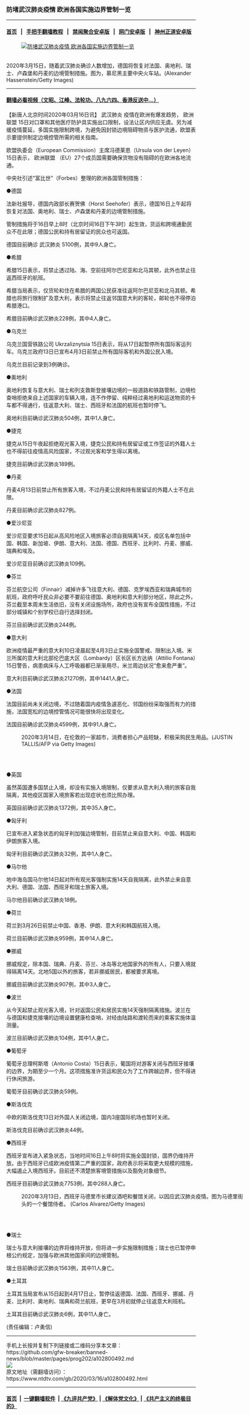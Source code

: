 ### 防堵武汉肺炎疫情 欧洲各国实施边界管制一览
------------------------

#### [首页](https://github.com/gfw-breaker/banned-news/blob/master/README.md) &nbsp;&nbsp;|&nbsp;&nbsp; [手把手翻墙教程](https://github.com/gfw-breaker/guides/wiki) &nbsp;&nbsp;|&nbsp;&nbsp; [禁闻聚合安卓版](https://github.com/gfw-breaker/bn-android) &nbsp;&nbsp;|&nbsp;&nbsp; [网门安卓版](https://github.com/oGate2/oGate) &nbsp;&nbsp;|&nbsp;&nbsp; [神州正道安卓版](https://github.com/SzzdOgate/update) 



<div><div class="featured_image">
 <a href="https://i.ntdtv.com/assets/uploads/2020/03/GettyImages-1212549940.jpg" target="_blank">
  <figure>
   <img alt="防堵武汉肺炎疫情 欧洲各国实施边界管制一览" src="https://i.ntdtv.com/assets/uploads/2020/03/GettyImages-1212549940-800x450.jpg"/>
  </figure><br/>
 </a>
 <span class="caption">
  2020年3月15日，随着武汉肺炎确诊人数增加，德国将恢复对法国、奥地利、瑞士、卢森堡和丹麦的边境管制措施。图为，慕尼黑主要中央火车站。(Alexander Hassenstein/Getty Images)
 </span>
</div>
</div><hr/>

#### [翻墙必看视频（文昭、江峰、法轮功、八九六四、香港反送中...）](https://github.com/gfw-breaker/banned-news/blob/master/pages/link3.md)

<div><div class="post_content" itemprop="articleBody">
 <p>
  【新唐人北京时间2020年03月16日讯】
  <ok href="https://www.ntdtv.com/gb/武汉肺炎.htm">
   武汉肺炎
  </ok>
  疫情在欧洲有爆发趋势，
  <ok href="https://www.ntdtv.com/gb/欧洲联盟.htm">
   欧洲联盟
  </ok>
  15日对口罩和其他医疗防护具实施出口限制，设法让区内供应无虞。另为减缓疫情蔓延，多国实施限制跨境，为避免因封锁边境阻碍物资与医护流通，欧盟表示要提供制定边境控管所需的相关指南。
 </p>
 <p>
  欧盟执委会（European Commission）主席冯德莱恩（Ursula von der Leyen）15日表示，
  <ok href="https://www.ntdtv.com/gb/欧洲联盟.htm">
   欧洲联盟
  </ok>
  （EU）27个成员国需要确保货物没有阻碍的在欧洲各地流通。
 </p>
 <p>
  中央社引述“富比世”（Forbes）整理的欧洲各国管制措施：
 </p>
 <p>
  ●德国
 </p>
 <p>
  法新社报导，德国内政部长赛贺佛（Horst Seehofer）表示，德国16日上午起将恢复对法国、奥地利、瑞士、卢森堡和丹麦的边境管制措施。
 </p>
 <p>
  管制措施将于16日早上8时（北京时间16日下午3时）起生效，货运和跨境通勤民众不在此限；德国公民和持有居留证的民众也可返国。
 </p>
 <p>
  德国目前确诊
  <ok href="https://www.ntdtv.com/gb/武汉肺炎.htm">
   武汉肺炎
  </ok>
  5100例，其中9人身亡。
 </p>
 <p>
  ●希腊
 </p>
 <p>
  希腊15日表示，将禁止透过陆、海、空前往阿尔巴尼亚和北马其顿，此外也禁止往返西班牙的航班。
 </p>
 <p>
  希腊当局表示，仅货轮和住在希腊的两国公民获准往返阿尔巴尼亚和北马其顿。希腊也将旅行限制扩及意大利，表示将禁止往返邻国意大利的客轮，邮轮也不得停泊希腊港口。
 </p>
 <p>
  希腊目前确诊武汉肺炎228例，其中4人身亡。
 </p>
 <p>
  ●乌克兰
 </p>
 <p>
  乌克兰国营铁路公司 Ukrzaliznytsia 15日表示，将从17日起暂停所有国际客运列车。乌克兰政府13日已宣布4月3日前禁止所有国际客机和外国公民入境。
 </p>
 <p>
  乌克兰目前记录到3例确诊。
 </p>
 <p>
  ●奥地利
 </p>
 <p>
  奥地利恢复与意大利、瑞士和列支敦斯登接壤边境的一般道路和铁路管制，边境检查哨拒绝来自上述国家的车辆入境，连不作停留、纯粹经过奥地利和运送物资的卡车都不得通行，往返意大利、瑞士、西班牙和法国的航班也暂时停飞。
 </p>
 <p>
  奥地利目前确诊武汉肺炎504例，其中1人身亡。
 </p>
 <p>
  ●捷克
 </p>
 <p>
  捷克从15日午夜起拒绝观光客入境，捷克公民和持有居留证或工作签证的外籍人士也不得前往疫情高风险国家，不过观光客和学生得以离境。
 </p>
 <p>
  捷克目前确诊武汉肺炎189例。
 </p>
 <p>
  ●丹麦
 </p>
 <p>
  丹麦4月13日前禁止所有旅客入境，不过丹麦公民和持有居留证的外籍人士不在此限。
 </p>
 <p>
  丹麦目前确诊武汉肺炎827例。
 </p>
 <p>
  ●爱沙尼亚
 </p>
 <p>
  爱沙尼亚要求15日起从高风险地区入境旅客必须自我隔离14天，疫区名单包括中国、韩国、新加坡、伊朗、意大利、法国、德国、西班牙、比利时、丹麦、挪威、瑞典和埃及。
 </p>
 <p>
  爱沙尼亚目前确诊武汉肺炎109例。
 </p>
 <p>
  ●芬兰
 </p>
 <p>
  芬兰航空公司（Finnair）减掉许多飞往意大利、德国、克罗埃西亚和瑞典城市的航班，政府呼吁民众非必要不要前往德国、奥地利和意大利部分地区，除此之外，芬兰截至本周末生活依旧，没有关闭设施场所，政府也没有宣布全国性措施，不过部分城镇和个别学校已自行选择封闭。
 </p>
 <p>
  芬兰目前确诊武汉肺炎244例。
 </p>
 <p>
  ●意大利
 </p>
 <p>
  欧洲疫情最严重的意大利10日凌晨起至4月3日止实施全国警戒、限制出入境。米兰所属的意大利北部伦巴底大区（Lombardy）区长区长方达纳（Attilio Fontana）15日警告，病患病床与人工呼吸器都已渐渐用尽，米兰周边状况“愈来愈严重”。
 </p>
 <p>
  意大利目前确诊武汉肺炎21270例，其中1441人身亡。
 </p>
 <p>
  ●法国
 </p>
 <p>
  法国目前尚未关闭边境，不过随着国内疫情急遽恶化、邻国纷纷采取强而有力的措施，法国宽松的边境控管情况可能很快将出现变化。
 </p>
 <p>
  法国目前确诊武汉肺炎4599例，其中91人身亡。
 </p>
 <figure class="wp-caption alignnone" id="attachment_102799995" style="width: 600px">
  <img alt="" class="size-medium wp-image-102799995" src="https://i.ntdtv.com/assets/uploads/2020/03/GettyImages-1207093917-600x400.jpg">
   <br/><figcaption class="wp-caption-text">
    2020年3月14日，在伦敦的一家超市，消费者担心产品短缺，积极采购民生用品。(JUSTIN TALLIS/AFP via Getty Images)
   </figcaption><br/>
  </img>
 </figure><br/>
 <p>
  ●英国
 </p>
 <p>
  虽然英国遭多国禁止入境，却没有实施入境限制，仅要求从意大利入境的旅客自我隔离，其他疫区国家入境旅客若出现症状也须比照办理。
 </p>
 <p>
  英国目前确诊武汉肺炎1372例，其中35人身亡。
 </p>
 <p>
  ●匈牙利
 </p>
 <p>
  已宣布进入紧急状态的匈牙利加强边境管制，目前禁止来自意大利、中国、韩国和伊朗旅客入境。
 </p>
 <p>
  匈牙利目前确诊武汉肺炎32例，其中1人身亡。
 </p>
 <p>
  ●马尔他
 </p>
 <p>
  地中海岛国马尔他14日起对所有观光客强制实施14天自我隔离，此外禁止来自意大利、德国、法国、西班牙和瑞士旅客入境。
 </p>
 <p>
  马尔他目前确诊武汉肺炎18例。
 </p>
 <p>
  ●荷兰
 </p>
 <p>
  荷兰到3月26日前禁止中国、香港、伊朗、意大利和韩国航班入境。
 </p>
 <p>
  荷兰目前确诊武汉肺炎959例，其中14人身亡。
 </p>
 <p>
  ●挪威
 </p>
 <p>
  挪威规定，除本国、瑞典、丹麦、芬兰、冰岛等北地国家外的所有人，只要入境就得隔离14天。北地5国以外的旅客，若非挪威居民，都被要求离境。
 </p>
 <p>
  挪威目前确诊武汉肺炎907例，其中3人身亡。
 </p>
 <p>
  ●波兰
 </p>
 <p>
  从今天起禁止观光客入境，针对返国公民和居民实施14天强制隔离措施。波兰在与德国和捷克接壤的边境设置健康检查哨，对经由陆路和渡轮而来的乘客实施体温测量。
 </p>
 <p>
  波兰目前确诊武汉肺炎104例，其中1人身亡。
 </p>
 <p>
  ●葡萄牙
 </p>
 <p>
  葡萄牙总理柯斯塔（Antonio Costa）15日表示，葡国将对游客关闭与西班牙接壤的边界，为期至少一个月。这项措施准许货运和民众为了工作跨越边界，但不得进行休闲旅游。
 </p>
 <p>
  葡萄牙目前确诊武汉肺炎59例。
 </p>
 <p>
  ●斯洛伐克
 </p>
 <p>
  中欧的斯洛伐克13日对外国人关闭边境，国内3座国际机场也暂时关闭。
 </p>
 <p>
  斯洛伐克目前确诊武汉肺炎44例。
 </p>
 <p>
  ●西班牙
 </p>
 <p>
  西班牙宣布进入紧急状态，当地时间16日上午8时将实施全国封锁，国界仍维持开放。由于西班牙已成欧洲疫情第二严重的国家，政府表示将采取更大规模的措施，大幅遏止入境西班牙。目前还不清楚旅客境管措施以及豁免对象细节。
 </p>
 <p>
  西班牙目前确诊武汉肺炎7753例，其中288人身亡。
 </p>
 <figure class="wp-caption alignnone" id="attachment_102799888" style="width: 600px">
  <img alt="" class="size-medium wp-image-102799888" src="https://i.ntdtv.com/assets/uploads/2020/03/GettyImages-1212167452-600x400-600x400.jpg">
   <br/><figcaption class="wp-caption-text">
    2020年3月13日，西班牙马德里市长建议酒吧和餐馆关闭，以因应武汉肺炎疫情。图为马德里街头的一个餐馆侍者。 (Carlos Alvarez/Getty Images)
   </figcaption><br/>
  </img>
 </figure><br/>
 <p>
  ●瑞士
 </p>
 <p>
  瑞士与意大利接壤的边界将维持开放，但将进一步实施限制措施；瑞士也已暂停申根公约规定，加强与欧洲其他国家间的边境管制。
 </p>
 <p>
  瑞士目前确诊武汉肺炎1563例，其中11人身亡。
 </p>
 <p>
  ●土耳其
 </p>
 <p>
  土耳其当局宣布从15日起到4月17日止，暂停往返德国、法国、西班牙、挪威、丹麦、比利时、奥地利、瑞典和荷兰航班，更早在3月初就停止往返意大利班机。
 </p>
 <p>
  土耳其目前确诊武汉肺炎6例，其中11人身亡。
 </p>
 <p>
  (责任编辑：卢勇信)
 </p>
 <div class="single_ad">
 </div>
</div>
</div>
<hr/>
手机上长按并复制下列链接或二维码分享本文章：<br/>
https://github.com/gfw-breaker/banned-news/blob/master/pages/prog202/a102800492.md <br/>
<a href='https://github.com/gfw-breaker/banned-news/blob/master/pages/prog202/a102800492.md'><img src='https://github.com/gfw-breaker/banned-news/blob/master/pages/prog202/a102800492.md.png'/></a> <br/>
原文地址（需翻墙访问）：https://www.ntdtv.com/gb/2020/03/16/a102800492.html


------------------------
#### [首页](https://github.com/gfw-breaker/banned-news/blob/master/README.md) &nbsp;|&nbsp; [一键翻墙软件](https://github.com/gfw-breaker/nogfw/blob/master/README.md) &nbsp;| [《九评共产党》](https://github.com/gfw-breaker/9ping.md/blob/master/README.md#九评之一评共产党是什么) | [《解体党文化》](https://github.com/gfw-breaker/jtdwh.md/blob/master/README.md) | [《共产主义的终极目的》](https://github.com/gfw-breaker/gczydzjmd.md/blob/master/README.md)


<img src='http://gfw-breaker.win/banned-news/pages/prog202/a102800492.md' width='0px' height='0px'/>